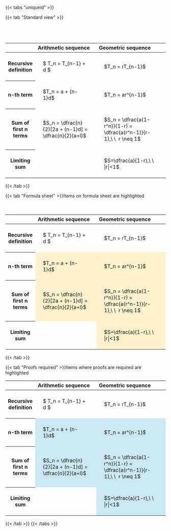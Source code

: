 ---
---

{{< tabs "uniqueid" >}}

{{< tab "Standard view" >}}

#  
<br>
<style type="text/css">
#T_bf8ba th.col_heading {
  text-align: left;
  font-size: 1em;
}
#T_bf8ba td {
  text-align: left;
  font-size: 1em;
  padding: 1.5em;
}
#T_bf8ba_row0_col0, #T_bf8ba_row0_col1, #T_bf8ba_row1_col0, #T_bf8ba_row1_col1, #T_bf8ba_row2_col0, #T_bf8ba_row2_col1, #T_bf8ba_row3_col0, #T_bf8ba_row3_col1 {
  width: 400px;
  white-space: pre-wrap;
}
</style>
<table id="T_bf8ba">
  <thead>
    <tr>
      <th class="blank level0" >&nbsp;</th>
      <th id="T_bf8ba_level0_col0" class="col_heading level0 col0" >Arithmetic sequence</th>
      <th id="T_bf8ba_level0_col1" class="col_heading level0 col1" >Geometric sequence</th>
    </tr>
  </thead>
  <tbody>
    <tr>
      <th id="T_bf8ba_level0_row0" class="row_heading level0 row0" >Recursive definition</th>
      <td id="T_bf8ba_row0_col0" class="data row0 col0" >$ T_n = T_{n-1} + d $</td>
      <td id="T_bf8ba_row0_col1" class="data row0 col1" >$T_n = rT_{n-1}$</td>
    </tr>
    <tr>
      <th id="T_bf8ba_level0_row1" class="row_heading level0 row1" >n-th term</th>
      <td id="T_bf8ba_row1_col0" class="data row1 col0" >$T_n = a + (n-1)d$</td>
      <td id="T_bf8ba_row1_col1" class="data row1 col1" >$T_n = ar^{n-1}$</td>
    </tr>
    <tr>
      <th id="T_bf8ba_level0_row2" class="row_heading level0 row2" >Sum of first n terms</th>
      <td id="T_bf8ba_row2_col0" class="data row2 col0" >$S_n = \dfrac{n}{2}[2a + (n-1)d] = \dfrac{n}{2}(a+l)$</td>
      <td id="T_bf8ba_row2_col1" class="data row2 col1" >$S_n = \dfrac{a(1-r^n)}{1-r} = \dfrac{a(r^n-1)}{r-1},\ \  r \neq 1$</td>
    </tr>
    <tr>
      <th id="T_bf8ba_level0_row3" class="row_heading level0 row3" >Limiting sum</th>
      <td id="T_bf8ba_row3_col0" class="data row3 col0" ></td>
      <td id="T_bf8ba_row3_col1" class="data row3 col1" >$S=\dfrac{a}{1-r},\ \ |r|<1$</td>
    </tr>
  </tbody>
</table>
{{< /tab >}}

{{< tab "Formula sheet" >}}Items on formula sheet are highlighted
<br><br><br>
<style type="text/css">
#T_ad22e th.col_heading {
  text-align: left;
  font-size: 1em;
}
#T_ad22e td {
  text-align: left;
  font-size: 1em;
  padding: 1.5em;
}
#T_ad22e_row0_col0, #T_ad22e_row0_col1, #T_ad22e_row3_col0 {
  width: 400px;
  white-space: pre-wrap;
}
#T_ad22e_row1_col0, #T_ad22e_row1_col1, #T_ad22e_row2_col0, #T_ad22e_row2_col1, #T_ad22e_row3_col1 {
  width: 400px;
  background-color: rgba(255,194,10, 0.2);
  white-space: pre-wrap;
}
</style>
<table id="T_ad22e">
  <thead>
    <tr>
      <th class="blank level0" >&nbsp;</th>
      <th id="T_ad22e_level0_col0" class="col_heading level0 col0" >Arithmetic sequence</th>
      <th id="T_ad22e_level0_col1" class="col_heading level0 col1" >Geometric sequence</th>
    </tr>
  </thead>
  <tbody>
    <tr>
      <th id="T_ad22e_level0_row0" class="row_heading level0 row0" >Recursive definition</th>
      <td id="T_ad22e_row0_col0" class="data row0 col0" >$ T_n = T_{n-1} + d $</td>
      <td id="T_ad22e_row0_col1" class="data row0 col1" >$T_n = rT_{n-1}$</td>
    </tr>
    <tr>
      <th id="T_ad22e_level0_row1" class="row_heading level0 row1" >n-th term</th>
      <td id="T_ad22e_row1_col0" class="data row1 col0" >$T_n = a + (n-1)d$</td>
      <td id="T_ad22e_row1_col1" class="data row1 col1" >$T_n = ar^{n-1}$</td>
    </tr>
    <tr>
      <th id="T_ad22e_level0_row2" class="row_heading level0 row2" >Sum of first n terms</th>
      <td id="T_ad22e_row2_col0" class="data row2 col0" >$S_n = \dfrac{n}{2}[2a + (n-1)d] = \dfrac{n}{2}(a+l)$</td>
      <td id="T_ad22e_row2_col1" class="data row2 col1" >$S_n = \dfrac{a(1-r^n)}{1-r} = \dfrac{a(r^n-1)}{r-1},\ \  r \neq 1$</td>
    </tr>
    <tr>
      <th id="T_ad22e_level0_row3" class="row_heading level0 row3" >Limiting sum</th>
      <td id="T_ad22e_row3_col0" class="data row3 col0" ></td>
      <td id="T_ad22e_row3_col1" class="data row3 col1" >$S=\dfrac{a}{1-r},\ \ |r|<1$</td>
    </tr>
  </tbody>
</table>
{{< /tab >}}

{{< tab "Proofs required" >}}Items where proofs are required are highlighted
<br>
<style type="text/css">
#T_5d56a th.col_heading {
  text-align: left;
  font-size: 1em;
}
#T_5d56a td {
  text-align: left;
  font-size: 1em;
  padding: 1.5em;
}
#T_5d56a_row0_col0, #T_5d56a_row0_col1, #T_5d56a_row3_col0 {
  width: 400px;
  white-space: pre-wrap;
}
#T_5d56a_row1_col0, #T_5d56a_row1_col1, #T_5d56a_row2_col0, #T_5d56a_row2_col1, #T_5d56a_row3_col1 {
  width: 400px;
  background-color: rgba(0,150,200, 0.2);
  white-space: pre-wrap;
}
</style>
<table id="T_5d56a">
  <thead>
    <tr>
      <th class="blank level0" >&nbsp;</th>
      <th id="T_5d56a_level0_col0" class="col_heading level0 col0" >Arithmetic sequence</th>
      <th id="T_5d56a_level0_col1" class="col_heading level0 col1" >Geometric sequence</th>
    </tr>
  </thead>
  <tbody>
    <tr>
      <th id="T_5d56a_level0_row0" class="row_heading level0 row0" >Recursive definition</th>
      <td id="T_5d56a_row0_col0" class="data row0 col0" >$ T_n = T_{n-1} + d $</td>
      <td id="T_5d56a_row0_col1" class="data row0 col1" >$T_n = rT_{n-1}$</td>
    </tr>
    <tr>
      <th id="T_5d56a_level0_row1" class="row_heading level0 row1" >n-th term</th>
      <td id="T_5d56a_row1_col0" class="data row1 col0" >$T_n = a + (n-1)d$</td>
      <td id="T_5d56a_row1_col1" class="data row1 col1" >$T_n = ar^{n-1}$</td>
    </tr>
    <tr>
      <th id="T_5d56a_level0_row2" class="row_heading level0 row2" >Sum of first n terms</th>
      <td id="T_5d56a_row2_col0" class="data row2 col0" >$S_n = \dfrac{n}{2}[2a + (n-1)d] = \dfrac{n}{2}(a+l)$</td>
      <td id="T_5d56a_row2_col1" class="data row2 col1" >$S_n = \dfrac{a(1-r^n)}{1-r} = \dfrac{a(r^n-1)}{r-1},\ \  r \neq 1$</td>
    </tr>
    <tr>
      <th id="T_5d56a_level0_row3" class="row_heading level0 row3" >Limiting sum</th>
      <td id="T_5d56a_row3_col0" class="data row3 col0" ></td>
      <td id="T_5d56a_row3_col1" class="data row3 col1" >$S=\dfrac{a}{1-r},\ \ |r|<1$</td>
    </tr>
  </tbody>
</table>
{{< /tab >}}
{{< /tabs >}}
